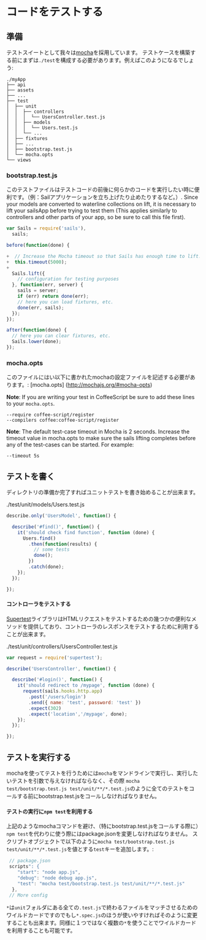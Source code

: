 # コードをテストする

## 準備

テストスイートとして我々は[mocha](http://mochajs.org/)を採用しています。
テストケースを構築する前にまずは`./test`を構成する必要があります。例えばこのようになるでしょう:
```batch
./myApp
├── api
├── assets
├── ...
├── test
│  ├── unit
│  │  ├── controllers
│  │  │  └── UsersController.test.js
│  │  ├── models
│  │  │  └── Users.test.js
│  │  └── ...
│  ├── fixtures
│  ├── ...
│  ├── bootstrap.test.js
│  └── mocha.opts
└── views

```

### bootstrap.test.js

このテストファイルはテストコードの前後に何らかのコードを実行したい時に便利です。（例：Sailアプリケーションを立ち上げたり止めたりするなど。）. Since your models are converted to waterline collections on lift, it is necessary to lift your sailsApp before trying to test them (This applies similarly to controllers and other parts of your app, so be sure to call this file first).

```javascript
var Sails = require('sails'),
  sails;

before(function(done) {

+  // Increase the Mocha timeout so that Sails has enough time to lift.
+  this.timeout(5000);
+
  Sails.lift({
    // configuration for testing purposes
  }, function(err, server) {
    sails = server;
    if (err) return done(err);
    // here you can load fixtures, etc.
    done(err, sails);
  });
});

after(function(done) {
  // here you can clear fixtures, etc.
  Sails.lower(done);
});
```

### mocha.opts

このファイルにはい以下に書かれたmochaの設定ファイルを記述する必要があります。: [mocha.opts] (http://mochajs.org/#mocha-opts)

**Note**: If you are writing your test in CoffeeScript be sure to add these lines to your `mocha.opts`.
```
--require coffee-script/register
--compilers coffee:coffee-script/register
```
**Note**: The default test-case timeout in Mocha is 2 seconds. Increase the timeout value in mocha.opts to make sure the sails lifting completes before any of the test-cases can be started. For example:
```
--timeout 5s
```

## テストを書く

ディレクトリの準備か完了すればユニットテストを書き始めることが出来ます。

./test/unit/models/Users.test.js
```js
describe.only('UsersModel', function() {

  describe('#find()', function() {
    it('should check find function', function (done) {
      Users.find()
        .then(function(results) {
          // some tests
          done();
        })
        .catch(done);
    });
  });

});
```

#### コントローラをテストする

[Supertest](https://github.com/visionmedia/supertest)ライブラリはHTMLリクエストをテストするための幾つかの便利なメソッドを提供しており、コントローラのレスポンスをテストするために利用することが出来ます。

./test/unit/controllers/UsersController.test.js
```js
var request = require('supertest');

describe('UsersController', function() {

  describe('#login()', function() {
    it('should redirect to /mypage', function (done) {
      request(sails.hooks.http.app)
        .post('/users/login')
        .send({ name: 'test', password: 'test' })
        .expect(302)
        .expect('location','/mypage', done);
    });
  });

});
```
## テストを実行する

mochaを使ってテストを行うためには`mocha`をマンドラインで実行し、実行したいテストを引数で与えなければならなく、その際 `mocha test/bootstrap.test.js test/unit/**/*.test.js`のように全てのテストをコールする前にbootstrap.test.jsをコールしなければなりません。

#### テストの実行に`npm test`を利用する

上記のようなmochaコマンドを避け、（特にbootstrap.test.jsをコールする際に）`npm test`を代わりに使う際にはpackage.jsonを変更しなければなりません。
スクリプトオブジェクトで以下のように`mocha test/bootstrap.test.js test/unit/**/*.test.js`を値とする`test`キーを追加します。:

```js
 // package.json
 scripts": {
    "start": "node app.js",
    "debug": "node debug app.js",
    "test": "mocha test/bootstrap.test.js test/unit/**/*.test.js"
  },
 // More config
```
`*`は`unit`フォルダにある全ての`.test.js`で終わるファイルをマッチさせるためのワイルドカードですのでもし`*.spec.js`のほうが使いやすければそのように変更することも出来ます。同様に１つではなく複数の`*`を使うことでワイルドカードを利用することも可能です。



<docmeta name="displayName" value="Testing">
